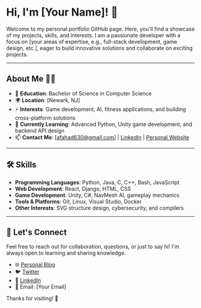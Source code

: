 # Hi, I'm [Your Name]! 👋

Welcome to my personal portfolio GitHub page. Here, you'll find a showcase of my projects, skills, and interests. I am a passionate developer with a focus on [your areas of expertise, e.g., full-stack development, game design, etc.], eager to build innovative solutions and collaborate on exciting projects.

---

## About Me 🧑‍💻
- 🌟 **Education**: Bachelor of Science in Computer Science
- 🌍 **Location**: [Newark, NJ]
- ⚡ **Interests**: Game development, AI, fitness applications, and building cross-platform solutions
- 🌱 **Currently Learning**: Advanced Python, Unity game development, and backend API design
- 📫 **Contact Me**: [afahad630@gmail.com] | [LinkedIn](#) | [Personal Website](#)

---

## 🛠️ Skills
- **Programming Languages**: Python, Java, C, C++, Bash, JavaScript
- **Web Development**: React, Django, HTML, CSS
- **Game Development**: Unity, C#, NavMesh AI, gameplay mechanics
- **Tools & Platforms**: Git, Linux, Visual Studio, Docker
- **Other Interests**: SVG structure design, cybersecurity, and compilers

<!-- ---

## 🌟 Featured Projects

### [Zombie Outbreak Escape](https://github.com/YourUsername/zombie-outbreak-escape)
A thrilling Unity game where the player escapes a zombie-infested city while collecting resources and avoiding enemies. 
- Features: NavMesh AI, dynamic spawning, and timer-based gameplay.

### [Hunting Missions Game](https://github.com/YourUsername/hunting-missions-game)
An immersive single-player hunting game where players complete tasks, interact with NPCs, and fend off enemy hunters.
- Features: Cross-scene interactions, mission tracking, and enemy AI.

### [Cross-Platform Fitness App](https://github.com/YourUsername/fitness-app)
A user-friendly fitness application with Python Django backend, designed for accessibility on multiple devices.
- Features: Modular API design, scalable architecture, and intuitive user interface.

---

## 📂 Other Projects
- **[Roll-a-Ball Extended](https://github.com/YourUsername/roll-a-ball-extended)**: A Unity project demonstrating dynamic level generation and AI companions.
- **[C Programming Language Exercises](https://github.com/YourUsername/c-exercises)**: Solved examples from "The C Programming Language" by Brian Kernighan and Dennis Ritchie.

--- -->

<!-- ## 📈 Stats & Achievements
- **GitHub Stats**: ![GitHub Stats](https://github-readme-stats.vercel.app/api?username=fahadali323&show_icons=true&theme=radical)
- **Top Languages**: ![Top Languages](https://github-readme-stats.vercel.app/api/top-langs/?username=fahadali323&layout=compact&theme=radical)
 -->
---

## 💬 Let's Connect
Feel free to reach out for collaboration, questions, or just to say hi! I'm always open to learning and sharing knowledge.

- 🌐 [Personal Blog](#)
- 🐦 [Twitter](#)
- 💼 [LinkedIn](#)
- 📧 Email: [Your Email]

Thanks for visiting! 🚀
